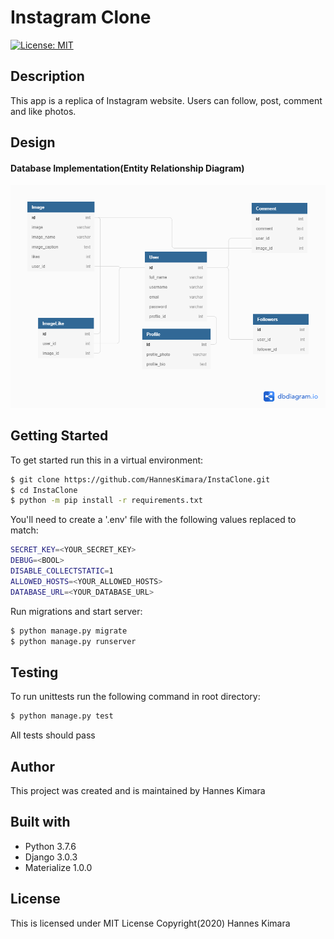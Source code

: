 # Instagram Clone

[![License: MIT](https://img.shields.io/badge/License-MIT-yellow.svg)](https://github.com/HannesKimara/InstaClone/blob/master/LICENSE)

## Description
This app is a replica of Instagram website. Users can follow, post, comment and like photos.

## Design
#### Database Implementation(Entity Relationship Diagram)
![Entity Relation Diagram](docs/images/db_design.png)

## Getting Started
To get started run this in a virtual environment:

```bash
$ git clone https://github.com/HannesKimara/InstaClone.git
$ cd InstaClone
$ python -m pip install -r requirements.txt
```

You'll need to create a '.env' file with the following values replaced to match:
```bash
SECRET_KEY=<YOUR_SECRET_KEY>
DEBUG=<BOOL>
DISABLE_COLLECTSTATIC=1
ALLOWED_HOSTS=<YOUR_ALLOWED_HOSTS>
DATABASE_URL=<YOUR_DATABASE_URL>
```

Run migrations and start server:
```bash
$ python manage.py migrate
$ python manage.py runserver
```

## Testing
To run unittests run the following command in root directory:
```bash
$ python manage.py test
```
All tests should pass

## Author
This project was created and is maintained by Hannes Kimara

## Built with
- Python 3.7.6
- Django 3.0.3
- Materialize 1.0.0

## License
This is licensed under MIT License Copyright(2020) Hannes Kimara


